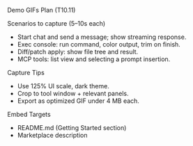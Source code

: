 Demo GIFs Plan (T10.11)

Scenarios to capture (5–10s each)
- Start chat and send a message; show streaming response.
- Exec console: run command, color output, trim on finish.
- Diff/patch apply: show file tree and result.
- MCP tools: list view and selecting a prompt insertion.

Capture Tips
- Use 125% UI scale, dark theme.
- Crop to tool window + relevant panels.
- Export as optimized GIF under 4 MB each.

Embed Targets
- README.md (Getting Started section)
- Marketplace description

